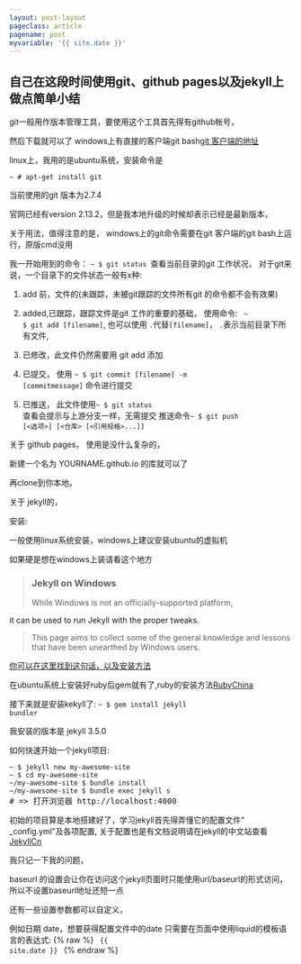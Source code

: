 ```yaml
---
layout: post-layout
pageclass: article
pagename: post
myvariable: '{{ site.date }}'
---
```


## 自己在这段时间使用git、github pages以及jekyll上做点简单小结

git一般用作版本管理工具，要使用这个工具首先得有github帐号，

然后下载就可以了 windows上有直接的客户端git bash[git 客户端的地址](https://git-scm.com/)

linux上，我用的是ubuntu系统，安装命令是

<code>~ # apt-get install git</code>

当前使用的git 版本为2.7.4

官网已经有version 2.13.2，但是我本地升级的时候却表示已经是最新版本，

关于用法，值得注意的是， windows上的git命令需要在git 客户端的git bash上运行，原版cmd没用

我一开始用到的命令：
<code>~ $ git status </code>查看当前目录的git 工作状况，
对于git来说，一个目录下的文件状态一般有x种:
1. add 前，文件的(未跟踪，未被git跟踪的文件所有git 的命令都不会有效果)

2. added,已跟踪，跟踪文件是git 工作的重要的基础，
使用命令: 
 <code> ~ $ git add [filename]</code>,
 也可以使用 <code>.</code>代替<code>[filename]</code>， <code>.</code>表示当前目录下所有文件,

3. 已修改，此文件仍然需要用 git add 添加

4. 已提交， 使用 <code>~ $ git commit [filename] -m [commitmessage]</code>
命令进行提交

5. 已推送， 此文件使用<code>~ $ git status </code>查看会提示与上游分支一样，无需提交
推送命令<code>~ $ git push [<选项>] [<仓库> [<引用规格>...]]</code>


关于 github pages， 使用是没什么复杂的，

新建一个名为 YOURNAME.github.io 的库就可以了

再clone到你本地。

关于 jekyll的，


安装:

一般使用linux系统安装，windows上建议安装ubuntu的虚拟机

如果硬是想在windows上装请看这个地方

><h3>Jekyll on Windows</h3>
>While Windows is not an officially-supported platform,
it can be used to run Jekyll with the proper tweaks. 
>This page aims to collect some of the general knowledge and lessons that have been unearthed by Windows users.

<a href="https://jekyllrb.com/docs/windows/">你可以在这里找到这句话，以及安装方法</a>

在ubuntu系统上安装好ruby后gem就有了,ruby的安装方法[RubyChina](https://ruby-china.org/wiki/install_ruby_guide)

接下来就是安装kekyll了:
<code>~ $ gem install jekyll bundler</code>

我安装的版本是 jekyll 3.5.0

如何快速开始一个jekyll项目:
<pre>
<code>~ $ jekyll new my-awesome-site</code>
<code>~ $ cd my-awesome-site</code>
<code>~/my-awesome-site $ bundle install</code>
<code>~/my-awesome-site $ bundle exec jekyll s</code>
# => 打开浏览器 http://localhost:4000
</pre>

初始的项目算是本地搭建好了，学习jekyll首先得弄懂它的配置文件“ _config.yml”及各项配置,
关于配置也是有文档说明请在jekyll的中文站查看[JekyllCn](http://jekyllcn.com/)

我只记一下我的问题，

baseurl 的设置会让你在访问这个jekyll页面时只能使用url/baseurl的形式访问，所以不设置baseurl地址还短一点

还有一些设置参数都可以自定义，

例如日期 date，想要获得配置文件中的date 只需要在页面中使用liquid的模板语言的表达式: 
{% raw %}
<code>
  {{ site.date }}
</code>
{% endraw %}
